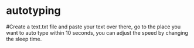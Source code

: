 # autotyping
#Create a text.txt file  and paste your text over there, go to the place you want to auto type within 10 seconds, you can adjust the speed by changing the sleep time.  
